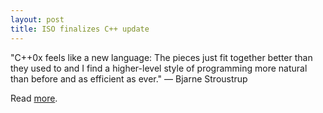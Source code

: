 ```yaml
---
layout: post
title: ISO finalizes C++ update
---
```

  [0]: http://www.networkworld.com/news/2011/032811-iso-finalizes-c.html

"C++0x feels like a new language: The pieces just fit together better than they
used to and I find a higher-level style of programming more natural than before
and as efficient as ever." — Bjarne Stroustrup

Read [more][0].
